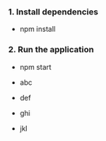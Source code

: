 ### 1. Install dependencies
- npm install

### 2. Run the application
- npm start

- abc
- def
- ghi
- jkl